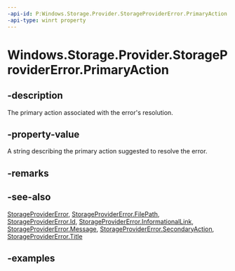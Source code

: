 ```yaml
---
-api-id: P:Windows.Storage.Provider.StorageProviderError.PrimaryAction
-api-type: winrt property
---
```


# Windows.Storage.Provider.StorageProviderError.PrimaryAction

<!--
public Windows.Storage.Provider.StorageProviderErrorCommand PrimaryAction { get; set; }
-->


## -description
The primary action associated with the error's resolution.

## -property-value
A string describing the primary action suggested to resolve the error.

## -remarks

## -see-also
[StorageProviderError](storageprovidererror.md), [StorageProviderError.FilePath](storageprovidererror_filepath.md), [StorageProviderError.Id](storageprovidererror_id.md), [StorageProviderError.InformationalLink](storageprovidererror_informationallink.md), [StorageProviderError.Message](storageprovidererror_message.md), [StorageProviderError.SecondaryAction](storageprovidererror_secondaryaction.md), [StorageProviderError.Title](storageprovidererror_title.md)

## -examples
